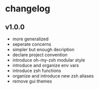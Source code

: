 # changelog

## v1.0.0

- more generalized
- seperate concerns
- simpler but enough decription
- declare project convention
- introduce oh-my-zsh modular style  
- introduce and organize env vars
- introduce zsh functions
- organize and introduce new zsh aliases
- remove gui themes